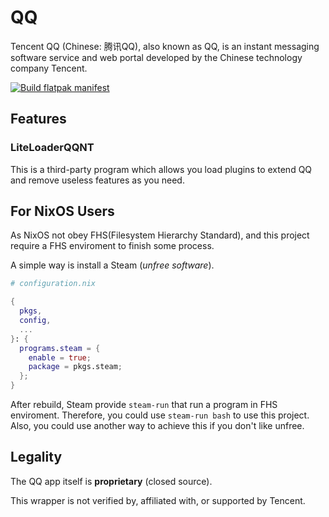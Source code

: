 # QQ

Tencent QQ (Chinese: 腾讯QQ), also known as QQ, is an instant messaging software service and web portal developed by the Chinese technology company Tencent.

[![Build flatpak manifest](https://github.com/arenekosreal/com.qq.QQ/actions/workflows/test.yaml/badge.svg)](https://github.com/arenekosreal/com.qq.QQ/actions/workflows/test.yaml)

## Features

### LiteLoaderQQNT

This is a third-party program which allows you load plugins to extend QQ and remove useless features as you need.

## For NixOS Users

As NixOS not obey FHS(Filesystem Hierarchy Standard), and this project require a FHS enviroment to finish some process.

A simple way is install a Steam (*unfree software*).

```nix
# configuration.nix

{
  pkgs,
  config,
  ...
}: {
  programs.steam = {
    enable = true;
    package = pkgs.steam;
  };
}
```

After rebuild, Steam provide `steam-run` that run a program in FHS enviroment.
Therefore, you could use `steam-run bash` to use this project.
Also, you could use another way to achieve this if you don't like unfree.

## Legality

The QQ app itself is **proprietary** (closed source).

This wrapper is not verified by, affiliated with, or supported by Tencent.
